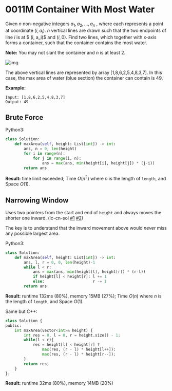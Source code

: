 # 0011M Container With Most Water

Given $n$ non-negative integers $a_1, a_2, ..., a_n$ , where each represents a point at coordinate $(i, a_i)$. $n$ vertical lines are drawn such that the two endpoints of line $i$ is at $ (i, a_i)$ and $(i, 0)$. Find two lines, which together with x-axis forms a container, such that the container contains the most water.

**Note:** You may not slant the container and *n* is at least 2.

![img](https://s3-lc-upload.s3.amazonaws.com/uploads/2018/07/17/question_11.jpg)

The above vertical lines are represented by array [1,8,6,2,5,4,8,3,7]. In this case, the max area of water (blue section) the container can contain is 49.

**Example:**

```
Input: [1,8,6,2,5,4,8,3,7]
Output: 49
```

## Brute Force

Python3:

```python
class Solution:
    def maxArea(self, height: List[int]) -> int:
        ans, n = 0, len(height)
        for i in range(n):
            for j in range(i, n):
                ans = max(ans, min(height[i], height[j]) * (j-i))
        return ans
```

**Result:** time limit exceeded; Time $O(n^2)$ where $n$ is the length of `length`, and Space $O(1)$.

## Narrowing Window

Uses two pointers from the start and end of `height` and always moves the shorter one inward. (lc-cn-sol [#1](https://leetcode-cn.com/problems/container-with-most-water/solution/container-with-most-water-shuang-zhi-zhen-fa-yi-do) [#2](https://leetcode-cn.com/problems/container-with-most-water/solution/sheng-zui-duo-shui-de-rong-qi-by-leetcode-solution/)) 

The key is to understand that the inward movement above would *never* miss any possible largest area.

Python3:

```python
class Solution:
    def maxArea(self, height: List[int]) -> int:
        ans, l, r = 0, 0, len(height)-1
        while l < r:
            ans = max(ans, min(height[l], height[r]) * (r-l))
            if height[l] < height[r]: l += 1
            else:                     r -= 1
        return ans
```

**Result:** runtime 132ms (80%), memory 15MB (27%); Time $O(n)$ where $n$ is the length of `length`, and Space $O(1)$.

Same but C++:

```python
class Solution {
public:
    int maxArea(vector<int>& height) {
        int res = 0, l = 0, r = height.size() - 1;
        while(l < r){
            res = height[l] < height[r] ? 
                max(res, (r - l) * height[l++]): 
                max(res, (r - l) * height[r--]); 
        }
        return res;
    }
};
```

**Result:** runtime 32ms (80%), memory 14MB (20%)

